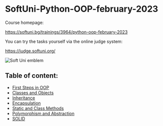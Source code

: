# SoftUni-Python-OOP-february-2023

Course homepage:

https://softuni.bg/trainings/3964/python-oop-february-2023

You can try the tasks yourself via the online judge system: 

https://judge.softuni.org/

![Soft Uni emblem](https://user-images.githubusercontent.com/122516587/212410967-a4c99491-17b3-4298-9205-6cbfb391cba4.png)


## Table of content:
- [First Steps in OOP](https://github.com/Moramarth/SoftUni-Python-OOP-february-2023/tree/main/first_steps_in_oop)
- [Classes and Objects](https://github.com/Moramarth/SoftUni-Python-OOP-february-2023/tree/main/classes_and_objects)
- [Inheritance](https://github.com/Moramarth/SoftUni-Python-OOP-february-2023/tree/main/inheritance)
- [Encapsulation](https://github.com/Moramarth/SoftUni-Python-OOP-february-2023/tree/main/encapsulation)
- [Static and Class Methods](https://github.com/Moramarth/SoftUni-Python-OOP-february-2023/tree/main/static_and_class_methods)
- [Polymorphism and Abstraction](https://github.com/Moramarth/SoftUni-Python-OOP-february-2023/tree/main/polymorphism_and_abstraction)
- [SOLID](https://github.com/Moramarth/SoftUni-Python-OOP-february-2023/tree/main/SOLID)
